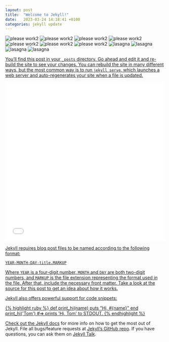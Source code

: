 ```yaml
---
layout: post
title:  "Welcome to Jekyll!"
date:   2023-03-24 14:18:41 +0100
categories: jekyll update
---
```


![please work2](./drugs.JPG)
![please work2](./drugs.jpg)
![please work2](drugs.JPG)
![please work2](drugs.jpg)
![please work2](../drugs.jpg)
![please work2](./drugs.JPG)
![please work2](../drugs.JPG)
<img src="./_posts/plot.PNG" alt="lasagna">
<img src="./plot.png" alt="lasagna">
<img src="plot.png" alt="lasagna">
<img src="/_posts/plot.PNG" alt="lasagna">

<a href="drugs.JPG">
<a href="plot.png">

You’ll find this post in your `_posts` directory. Go ahead and edit it and re-build the site to see your changes. You can rebuild the site in many different ways, but the most common way is to run `jekyll serve`, which launches a web server and auto-regenerates your site when a file is updated.

<iframe src="TimeHeatmap.html"
    sandbox="allow-same-origin allow-scripts"
    width="100%"
    height="500"
    scrolling="no"
    seamless="seamless"
    frameborder="0">
</iframe>

Jekyll requires blog post files to be named according to the following format:

`YEAR-MONTH-DAY-title.MARKUP`


Where `YEAR` is a four-digit number, `MONTH` and `DAY` are both two-digit numbers, and `MARKUP` is the file extension representing the format used in the file. After that, include the necessary front matter. Take a look at the source for this post to get an idea about how it works.

Jekyll also offers powerful support for code snippets:


{% highlight ruby %}
def print_hi(name)
  puts "Hi, #{name}"
end
print_hi('Tom')
#=> prints 'Hi, Tom' to STDOUT.
{% endhighlight %}

Check out the [Jekyll docs][jekyll-docs] for more info on how to get the most out of Jekyll. File all bugs/feature requests at [Jekyll’s GitHub repo][jekyll-gh]. If you have questions, you can ask them on [Jekyll Talk][jekyll-talk].

[jekyll-docs]: https://jekyllrb.com/docs/home
[jekyll-gh]:   https://github.com/jekyll/jekyll
[jekyll-talk]: https://talk.jekyllrb.com/
